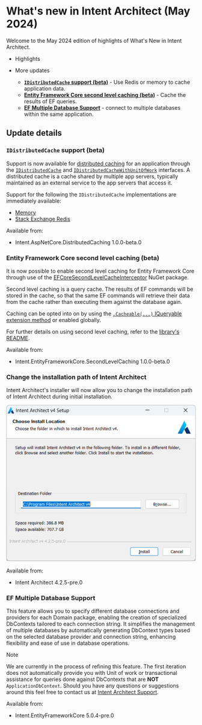 # What's new in Intent Architect (May 2024)

Welcome to the May 2024 edition of highlights of What's New in Intent Architect.

- Highlights

- More updates
  - **[`IDistributedCache` support (beta)](#idistributedcache-support-beta)** - Use Redis or memory to cache application data.
  - **[Entity Framework Core second level caching (beta)](#entity-framework-core-second-level-caching-beta)** - Cache the results of EF queries.
  - **[EF Multiple Database Support](#ef-multiple-database-support)** - connect to multiple databases within the same application.

## Update details

### `IDistributedCache` support (beta)

Support is now available for [distributed caching](https://learn.microsoft.com/aspnet/core/performance/caching/distributed) for an application through the [`IDistributedCache`](https://learn.microsoft.com/dotnet/api/microsoft.extensions.caching.distributed.idistributedcache) and [`IDistributedCacheWithUnitOfWork`](https://github.com/IntentArchitect/Intent.Modules.NET/blob/master/Modules/Intent.Modules.AspNetCore.DistributedCaching/README.md#the-idistributedcachewithunitofwork-interface) interfaces. A distributed cache is a cache shared by multiple app servers, typically maintained as an external service to the app servers that access it.

Support for the following the `IDistributedCache` implementations are immediately available:

- [Memory](https://learn.microsoft.com/aspnet/core/performance/caching/distributed#distributed-memory-cache)
- [Stack Exchange Redis](https://learn.microsoft.com/aspnet/core/performance/caching/distributed#distributed-redis-cache)

Available from:

- Intent.AspNetCore.DistributedCaching 1.0.0-beta.0

### Entity Framework Core second level caching (beta)

It is now possible to enable second level caching for Entity Framework Core through use of the [EFCoreSecondLevelCacheInterceptor](http://www.nuget.org/packages/EFCoreSecondLevelCacheInterceptor/) NuGet package.

Second level caching is a query cache. The results of EF commands will be stored in the cache, so that the same EF commands will retrieve their data from the cache rather than executing them against the database again.

Caching can be opted into on by using the [`.Cacheable(...)` IQueryable extension method](https://github.com/VahidN/EFCoreSecondLevelCacheInterceptor/blob/master/src/EFCoreSecondLevelCacheInterceptor/EFCachedQueryExtensions.cs) or enabled globally.

For further details on using second level caching, refer to the [library's README](https://github.com/VahidN/EFCoreSecondLevelCacheInterceptor).

Available from:

- Intent.EntityFrameworkCore.SecondLevelCaching 1.0.0-beta.0

### Change the installation path of Intent Architect

Intent Architect's installer will now allow you to change the installation path of Intent Architect during initial installation.

![Intent Architect Setup: Choose Install Location](images/choose-install-location.png)

Available from:

- Intent Architect 4.2.5-pre.0

### EF Multiple Database Support

This feature allows you to specify different database connections and providers for each Domain package, enabling the creation of specialized DbContexts tailored to each connection string. It simplifies the management of multiple databases by automatically generating DbContext types based on the selected database provider and connection string, enhancing flexibility and ease of use in database operations.

> [!NOTE]
>
> We are currently in the process of refining this feature. The first iteration does not automatically provide you with Unit of work or transactional assistance for queries done against DbContexts that are **NOT** `ApplicationDbContext`.
> Should you have any questions or suggestions around this feel free to contact us at [Intent Architect Support](mailto:support@intentarchitect.com).

Available from:

- Intent.EntityFrameworkCore 5.0.4-pre.0
